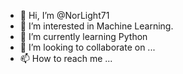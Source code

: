 - 👋 Hi, I’m @NorLight71
- 👀 I’m interested in Machine Learning.
- 🌱 I’m currently learning Python
- 💞️ I’m looking to collaborate on ...
- 📫 How to reach me ...

<!---
NorLight71/NorLight71 is a ✨ special ✨ repository because its `README.md` (this file) appears on your GitHub profile.
You can click the Preview link to take a look at your changes.
--->
